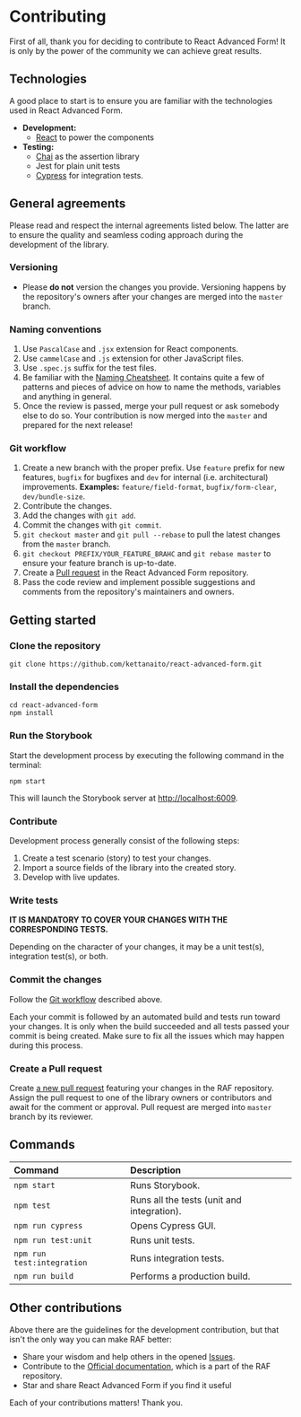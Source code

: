 # Contributing

First of all, thank you for deciding to contribute to React Advanced Form! It is only by the power of the community we can achieve great results.

## Technologies

A good place to start is to ensure you are familiar with the technologies used in React Advanced Form.

* **Development:**
  * [React](https://reactjs.org/) to power the components
* **Testing:**
  * [Chai](http://chaijs.com/) as the assertion library
  * Jest for plain unit tests
  * [Cypress](https://www.cypress.io/) for integration tests.

## General agreements

Please read and respect the internal agreements listed below. The latter are to ensure the quality and seamless coding approach during the development of the library.

### Versioning

* Please **do not** version the changes you provide. Versioning happens by the repository's owners after your changes are merged into the `master` branch.

### Naming conventions

1. Use `PascalCase` and `.jsx` extension for React components.
2. Use `cammelCase` and `.js` extension for other JavaScript files.
3. Use `.spec.js` suffix for the test files.
4. Be familiar with the [Naming Cheatsheet](https://github.com/kettanaito/naming-cheatsheet). It contains quite a few of patterns and pieces of advice on how to name the methods, variables and anything in general.
5. Once the review is passed, merge your pull request or ask somebody else to do so. Your contribution is now merged into the `master` and prepared for the next release!

### Git workflow

1. Create a new branch with the proper prefix. Use `feature` prefix for new features, `bugfix` for bugfixes and `dev` for internal \(i.e. architectural\) improvements. **Examples:** `feature/field-format`, `bugfix/form-clear`, `dev/bundle-size`.
2. Contribute the changes.
3. Add the changes with `git add`.
4. Commit the changes with `git commit`.
5. `git checkout master` and `git pull --rebase` to pull the latest changes from the `master` branch.
6. `git checkout PREFIX/YOUR_FEATURE_BRAHC` and `git rebase master` to ensure your feature branch is up-to-date.
7. Create a [Pull request](https://github.com/kettanaito/react-advanced-form/pulls) in the React Advanced Form repository.
8. Pass the code review and implement possible suggestions and comments from the repository's maintainers and owners.

## Getting started

### Clone the repository

```text
git clone https://github.com/kettanaito/react-advanced-form.git
```

### Install the dependencies

```text
cd react-advanced-form
npm install
```

### Run the Storybook

Start the development process by executing the following command in the terminal:

```text
npm start
```

This will launch the Storybook server at [http://localhost:6009](http://localhost:6009).

### Contribute

Development process generally consist of the following steps:

1. Create a test scenario \(story\) to test your changes.
2. Import a source fields of the library into the created story.
3. Develop with live updates.

### Write tests

**IT IS MANDATORY TO COVER YOUR CHANGES WITH THE CORRESPONDING TESTS.**

Depending on the character of your changes, it may be a unit test\(s\), integration test\(s\), or both.

### Commit the changes

Follow the [Git workflow](contributing.md#git-workflow) described above.

Each your commit is followed by an automated build and tests run toward your changes. It is only when the build succeeded and all tests passed your commit is being created. Make sure to fix all the issues which may happen during this process.

### Create a Pull request

Create [a new pull request](https://github.com/kettanaito/react-advanced-form/pulls) featuring your changes in the RAF repository. Assign the pull request to one of the library owners or contributors and await for the comment or approval. Pull request are merged into `master` branch by its reviewer.

## Commands

| Command | Description |
| :--- | :--- |
| `npm start` | Runs Storybook. |
| `npm test` | Runs all the tests \(unit and integration\). |
| `npm run cypress` | Opens Cypress GUI. |
| `npm run test:unit` | Runs unit tests. |
| `npm run test:integration` | Runs integration tests. |
| `npm run build` | Performs a production build. |

## Other contributions

Above there are the guidelines for the development contribution, but that isn't the only way you can make RAF better:

* Share your wisdom and help others in the opened [Issues](https://github.com/kettanaito/react-advanced-form/issues).
* Contribute to the [Official documentation](https://kettanaito.gitbooks.io/react-advanced-form), which is a part of the RAF repository.
* Star and share React Advanced Form if you find it useful

Each of your contributions matters! Thank you.

